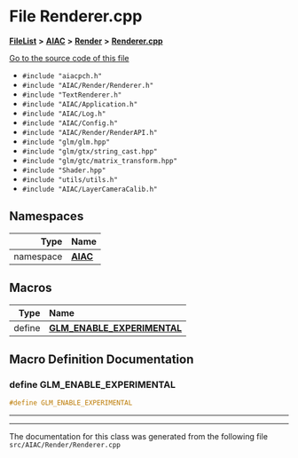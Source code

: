 

# File Renderer.cpp



[**FileList**](files.md) **>** [**AIAC**](dir_21da83368f7816722f2b707a7b03c84f.md) **>** [**Render**](dir_4231f99b70cbd7a69a19f070b3954fcb.md) **>** [**Renderer.cpp**](Renderer_8cpp.md)

[Go to the source code of this file](Renderer_8cpp_source.md)



* `#include "aiacpch.h"`
* `#include "AIAC/Render/Renderer.h"`
* `#include "TextRenderer.h"`
* `#include "AIAC/Application.h"`
* `#include "AIAC/Log.h"`
* `#include "AIAC/Config.h"`
* `#include "AIAC/Render/RenderAPI.h"`
* `#include "glm/glm.hpp"`
* `#include "glm/gtx/string_cast.hpp"`
* `#include "glm/gtc/matrix_transform.hpp"`
* `#include "Shader.hpp"`
* `#include "utils/utils.h"`
* `#include "AIAC/LayerCameraCalib.h"`













## Namespaces

| Type | Name |
| ---: | :--- |
| namespace | [**AIAC**](namespaceAIAC.md) <br> |



















































## Macros

| Type | Name |
| ---: | :--- |
| define  | [**GLM\_ENABLE\_EXPERIMENTAL**](Renderer_8cpp.md#define-glm_enable_experimental)  <br> |

## Macro Definition Documentation





### define GLM\_ENABLE\_EXPERIMENTAL 

```C++
#define GLM_ENABLE_EXPERIMENTAL 
```




<hr>

------------------------------
The documentation for this class was generated from the following file `src/AIAC/Render/Renderer.cpp`

